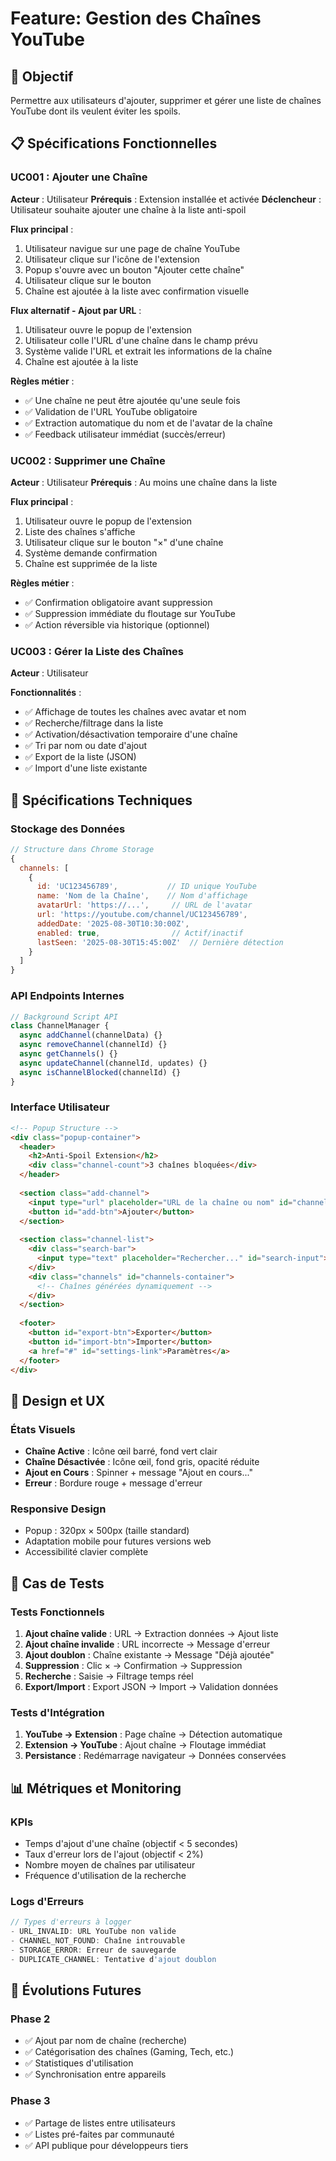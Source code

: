 # Feature: Gestion des Chaînes YouTube

## 🎯 Objectif
Permettre aux utilisateurs d'ajouter, supprimer et gérer une liste de chaînes YouTube dont ils veulent éviter les spoils.

## 📋 Spécifications Fonctionnelles

### UC001 : Ajouter une Chaîne
**Acteur** : Utilisateur
**Prérequis** : Extension installée et activée
**Déclencheur** : Utilisateur souhaite ajouter une chaîne à la liste anti-spoil

**Flux principal** :
1. Utilisateur navigue sur une page de chaîne YouTube
2. Utilisateur clique sur l'icône de l'extension
3. Popup s'ouvre avec un bouton "Ajouter cette chaîne"
4. Utilisateur clique sur le bouton
5. Chaîne est ajoutée à la liste avec confirmation visuelle

**Flux alternatif - Ajout par URL** :
1. Utilisateur ouvre le popup de l'extension
2. Utilisateur colle l'URL d'une chaîne dans le champ prévu
3. Système valide l'URL et extrait les informations de la chaîne
4. Chaîne est ajoutée à la liste

**Règles métier** :
- ✅ Une chaîne ne peut être ajoutée qu'une seule fois
- ✅ Validation de l'URL YouTube obligatoire
- ✅ Extraction automatique du nom et de l'avatar de la chaîne
- ✅ Feedback utilisateur immédiat (succès/erreur)

### UC002 : Supprimer une Chaîne
**Acteur** : Utilisateur
**Prérequis** : Au moins une chaîne dans la liste

**Flux principal** :
1. Utilisateur ouvre le popup de l'extension
2. Liste des chaînes s'affiche
3. Utilisateur clique sur le bouton "×" d'une chaîne
4. Système demande confirmation
5. Chaîne est supprimée de la liste

**Règles métier** :
- ✅ Confirmation obligatoire avant suppression
- ✅ Suppression immédiate du floutage sur YouTube
- ✅ Action réversible via historique (optionnel)

### UC003 : Gérer la Liste des Chaînes
**Acteur** : Utilisateur

**Fonctionnalités** :
- ✅ Affichage de toutes les chaînes avec avatar et nom
- ✅ Recherche/filtrage dans la liste
- ✅ Activation/désactivation temporaire d'une chaîne
- ✅ Tri par nom ou date d'ajout
- ✅ Export de la liste (JSON)
- ✅ Import d'une liste existante

## 🔧 Spécifications Techniques

### Stockage des Données
```javascript
// Structure dans Chrome Storage
{
  channels: [
    {
      id: 'UC123456789',           // ID unique YouTube
      name: 'Nom de la Chaîne',    // Nom d'affichage
      avatarUrl: 'https://...',     // URL de l'avatar
      url: 'https://youtube.com/channel/UC123456789',
      addedDate: '2025-08-30T10:30:00Z',
      enabled: true,                // Actif/inactif
      lastSeen: '2025-08-30T15:45:00Z'  // Dernière détection
    }
  ]
}
```

### API Endpoints Internes
```javascript
// Background Script API
class ChannelManager {
  async addChannel(channelData) {}
  async removeChannel(channelId) {}
  async getChannels() {}
  async updateChannel(channelId, updates) {}
  async isChannelBlocked(channelId) {}
}
```

### Interface Utilisateur
```html
<!-- Popup Structure -->
<div class="popup-container">
  <header>
    <h2>Anti-Spoil Extension</h2>
    <div class="channel-count">3 chaînes bloquées</div>
  </header>
  
  <section class="add-channel">
    <input type="url" placeholder="URL de la chaîne ou nom" id="channel-input">
    <button id="add-btn">Ajouter</button>
  </section>
  
  <section class="channel-list">
    <div class="search-bar">
      <input type="text" placeholder="Rechercher..." id="search-input">
    </div>
    <div class="channels" id="channels-container">
      <!-- Chaînes générées dynamiquement -->
    </div>
  </section>
  
  <footer>
    <button id="export-btn">Exporter</button>
    <button id="import-btn">Importer</button>
    <a href="#" id="settings-link">Paramètres</a>
  </footer>
</div>
```

## 🎨 Design et UX

### États Visuels
- **Chaîne Active** : Icône œil barré, fond vert clair
- **Chaîne Désactivée** : Icône œil, fond gris, opacité réduite
- **Ajout en Cours** : Spinner + message "Ajout en cours..."
- **Erreur** : Bordure rouge + message d'erreur

### Responsive Design
- Popup : 320px × 500px (taille standard)
- Adaptation mobile pour futures versions web
- Accessibilité clavier complète

## 🧪 Cas de Tests

### Tests Fonctionnels
1. **Ajout chaîne valide** : URL → Extraction données → Ajout liste
2. **Ajout chaîne invalide** : URL incorrecte → Message d'erreur
3. **Ajout doublon** : Chaîne existante → Message "Déjà ajoutée"
4. **Suppression** : Clic × → Confirmation → Suppression
5. **Recherche** : Saisie → Filtrage temps réel
6. **Export/Import** : Export JSON → Import → Validation données

### Tests d'Intégration
1. **YouTube → Extension** : Page chaîne → Détection automatique
2. **Extension → YouTube** : Ajout chaîne → Floutage immédiat
3. **Persistance** : Redémarrage navigateur → Données conservées

## 📊 Métriques et Monitoring

### KPIs
- Temps d'ajout d'une chaîne (objectif < 5 secondes)
- Taux d'erreur lors de l'ajout (objectif < 2%)
- Nombre moyen de chaînes par utilisateur
- Fréquence d'utilisation de la recherche

### Logs d'Erreurs
```javascript
// Types d'erreurs à logger
- URL_INVALID: URL YouTube non valide
- CHANNEL_NOT_FOUND: Chaîne introuvable
- STORAGE_ERROR: Erreur de sauvegarde
- DUPLICATE_CHANNEL: Tentative d'ajout doublon
```

## 🚀 Évolutions Futures

### Phase 2
- ✅ Ajout par nom de chaîne (recherche)
- ✅ Catégorisation des chaînes (Gaming, Tech, etc.)
- ✅ Statistiques d'utilisation
- ✅ Synchronisation entre appareils

### Phase 3
- ✅ Partage de listes entre utilisateurs
- ✅ Listes pré-faites par communauté
- ✅ API publique pour développeurs tiers
